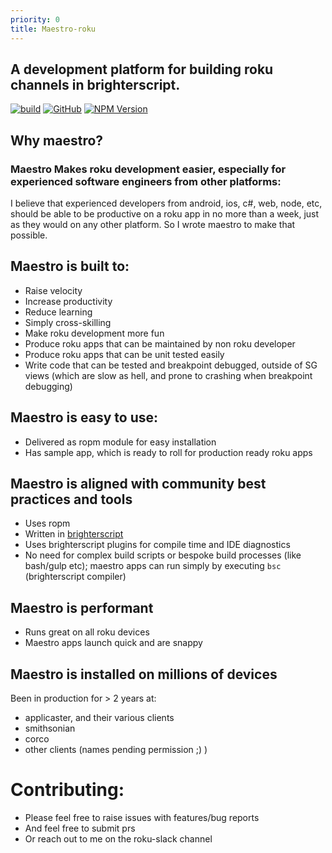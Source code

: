 ```yaml
---
priority: 0
title: Maestro-roku
---
```


## A development platform for building roku channels in brighterscript.


[![build](https://img.shields.io/github/workflow/status/georgejecook/maestro-roku/build.svg?logo=github)](https://github.com/georgejecook/maestro-roku/actions?query=workflow%3Abuild)
[![GitHub](https://img.shields.io/github/release/georgejecook/maestro-roku.svg?style=flat-square)](https://github.com/georgejecook/maestro-roku/releases)
[![NPM Version](https://badge.fury.io/js/maestro-roku.svg?style=flat)](https://npmjs.org/package/maestro-roku)


## Why maestro?

### Maestro Makes roku development easier, especially for experienced software engineers from other platforms:

I believe that experienced developers from android, ios, c#, web, node, etc, should be able to be productive on a roku app in no more than a week, just as they would on any other platform. So I wrote maestro to make that possible.

## Maestro is built to:

 - Raise velocity
 - Increase productivity
 - Reduce learning
 - Simply cross-skilling
 - Make roku development more fun
 - Produce roku apps that can be maintained by non roku developer
 - Produce roku apps that can be unit tested easily
 - Write code that can be tested and breakpoint debugged, outside of SG views (which are slow as hell, and prone to crashing when breakpoint debugging)


## Maestro is easy to use:

 - Delivered as ropm module for easy installation
 - Has sample app, which is ready to roll for production ready roku apps

## Maestro is aligned with community best practices and tools

 - Uses ropm
 - Written in [brighterscript](https://github.com/rokucommunity/brighterscript)
 - Uses brighterscript plugins for compile time and IDE diagnostics
 - No need for complex build scripts or bespoke build processes (like bash/gulp etc); maestro apps can run simply by executing `bsc`  (brighterscript compiler)


## Maestro is performant

 - Runs great on all roku devices
 - Maestro apps launch quick and are snappy

## Maestro is installed on millions of devices

Been in production for > 2 years at:

  - applicaster, and their various clients
  - smithsonian
  - corco
  - other clients (names pending permission ;) )

# Contributing:

 - Please feel free to raise issues with features/bug reports
 - And feel free to submit prs
 - Or reach out to me on the roku-slack channel